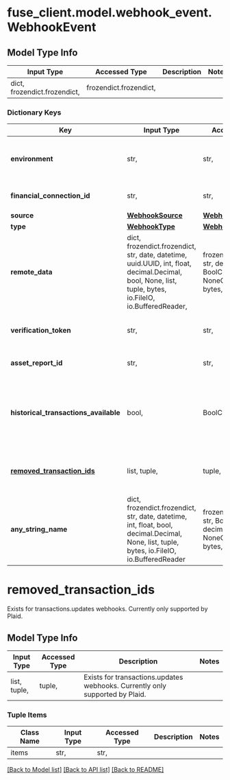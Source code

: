 # fuse_client.model.webhook_event.WebhookEvent

## Model Type Info
Input Type | Accessed Type | Description | Notes
------------ | ------------- | ------------- | -------------
dict, frozendict.frozendict,  | frozendict.frozendict,  |  | 

### Dictionary Keys
Key | Input Type | Accessed Type | Description | Notes
------------ | ------------- | ------------- | ------------- | -------------
**environment** | str,  | str,  |  | must be one of ["sandbox", "production", ] 
**financial_connection_id** | str,  | str,  | Financial connection id associated with the webhook | 
**source** | [**WebhookSource**](WebhookSource.md) | [**WebhookSource**](WebhookSource.md) |  | 
**type** | [**WebhookType**](WebhookType.md) | [**WebhookType**](WebhookType.md) |  | 
**remote_data** | dict, frozendict.frozendict, str, date, datetime, uuid.UUID, int, float, decimal.Decimal, bool, None, list, tuple, bytes, io.FileIO, io.BufferedReader,  | frozendict.frozendict, str, decimal.Decimal, BoolClass, NoneClass, tuple, bytes, FileIO |  | 
**verification_token** | str,  | str,  | Aggregator verification data needed to verify the webhook | [optional] 
**asset_report_id** | str,  | str,  | Exists for assets.report_ready webhooks | [optional] 
**historical_transactions_available** | bool,  | BoolClass,  | Exists for transactions.updates webhooks. Indicates if historical transaction information (up to 24 months) is ready to be queried. | [optional] 
**[removed_transaction_ids](#removed_transaction_ids)** | list, tuple,  | tuple,  | Exists for transactions.updates webhooks. Currently only supported by Plaid. | [optional] 
**any_string_name** | dict, frozendict.frozendict, str, date, datetime, int, float, bool, decimal.Decimal, None, list, tuple, bytes, io.FileIO, io.BufferedReader | frozendict.frozendict, str, BoolClass, decimal.Decimal, NoneClass, tuple, bytes, FileIO | any string name can be used but the value must be the correct type | [optional]

# removed_transaction_ids

Exists for transactions.updates webhooks. Currently only supported by Plaid.

## Model Type Info
Input Type | Accessed Type | Description | Notes
------------ | ------------- | ------------- | -------------
list, tuple,  | tuple,  | Exists for transactions.updates webhooks. Currently only supported by Plaid. | 

### Tuple Items
Class Name | Input Type | Accessed Type | Description | Notes
------------- | ------------- | ------------- | ------------- | -------------
items | str,  | str,  |  | 

[[Back to Model list]](../../README.md#documentation-for-models) [[Back to API list]](../../README.md#documentation-for-api-endpoints) [[Back to README]](../../README.md)

